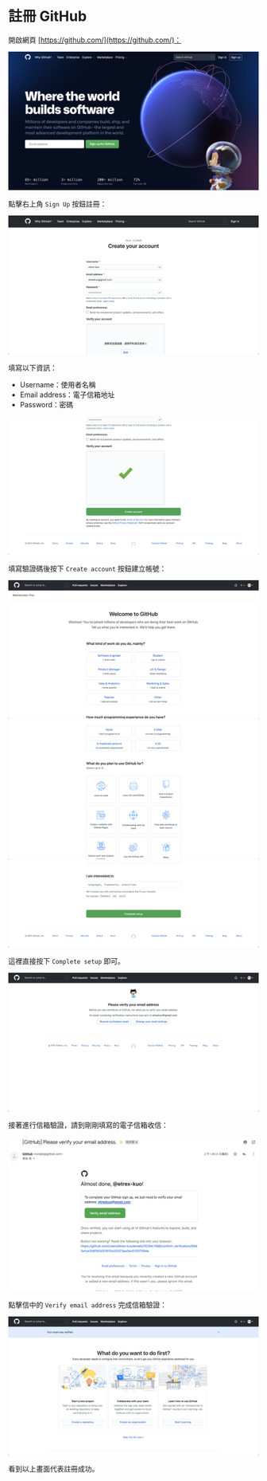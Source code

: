 # 註冊 GitHub

開啟網頁 [https://github.com/](https://github.com/)：

![圖 1](images/github_350e64b3296d4860c5be8ba59dcba4ca29063e0128f846fb13946e3337df9690.png)

點擊右上角 `Sign Up` 按鈕註冊：

![圖 2](images/github_d0c5a675939beafe1df0678c1b01734c37e0690b443b5f9346fb6ccf159ffee0.png)

填寫以下資訊：

- Username：使用者名稱
- Email address：電子信箱地址
- Password：密碼

![圖 3](images/github_2fb4da0c905bd6c2d0531a6390e90943e7d6f1e62a236b8eea3b51569509f1e3.png)

填寫驗證碼後按下 `Create account` 按鈕建立帳號：

![圖 4](images/github_78b8d926201b1b160d8c8283eb4424ffc9efbc0287bf760c7d663d39cd69247c.png)
![圖 5](images/github_c7a3c7df86fb294ce0940435a3756ed0b56d32d679ce9895aae7101f75d16c75.png)
![圖 6](images/github_05f5d92fcaa9f6e24197904cee34e9854cbf9c192903260f0b14a7e097b115b0.png)

這裡直接按下 `Complete setup` 即可。

![圖 7](images/github_0004d7452997f90578b9a8e606d5737cf4c5ab07ba5dd4b3a83a0f080a0f5bca.png)

接著進行信箱驗證，請到剛剛填寫的電子信箱收信：

![圖 8](images/github_c72fdf124f7aa866956a1661da3d7f52858dd13655ce0c46dc8e233e5f15319d.png)

點擊信中的 `Verify email address` 完成信箱驗證：

![圖 9](images/github_5a6322988a5961681b327ebb4a17d6ce0492871c3a58b040ad10db048dddc4a6.png)

看到以上畫面代表註冊成功。
